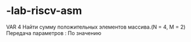 # -lab-riscv-asm
VAR 4
Найти сумму положительных элементов массива.(N = 4, M = 2)
Передача параметров : 	По значению

